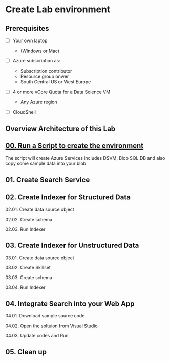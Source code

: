 # Create Lab environment

## Prerequisites

- [ ] Your own laptop
    * (Windows or Mac)

- [ ] Azure subscription as:
    * Subscription contributor
    * Resource group onwer
    * South Central US or West Europe

- [ ]  4 or more vCore Quota for a Data Science VM
    * Any Azure region

- [ ] CloudShell

## Overview Architecture of this Lab

## [00. Run a Script to create the environment](00CreateLabEnv.md)

The script will create Azure Services includes DSVM, Blob SQL DB and also copy some sample data into your blob

## 01. Create Search Service

## 02. Create Indexer for Structured Data

02.01. Create data source object

02.02. Create schema

02.03. Run Indexer

## 03. Create Indexer for Unstructured Data

03.01. Create data source object

03.02. Create Skillset

03.03. Create schema

03.04. Run Indexer

## 04. Integrate Search into your Web App

04.01. Download sample source code

04.02. Open the soltuion from Visual Studio

04.03. Update codes and Run

## 05. Clean up

